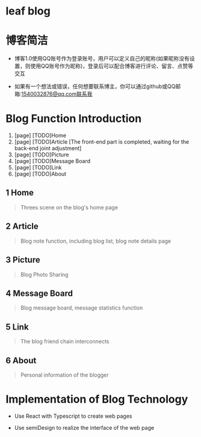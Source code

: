# leaf blog

# 博客简洁

* 博客1.0使用QQ账号作为登录账号，用户可以定义自己的昵称(如果昵称没有设置，则使用QQ账号作为昵称)，登录后可以配合博客进行评论、留言、点赞等交互

* 如果有一个想法或错误，任何想要联系博主，你可以通过github或QQ邮箱:1540032876@qq.com联系我
# Blog Function Introduction

1. [page] [TODO]Home
2. [page] [TODO]Article [The front-end part is completed, waiting for the back-end joint adjustment]
3. [page] [TODO]Picture
4. [page] [TODO]Message Board
5. [page] [TODO]Link
6. [page] [TODO]About

## 1 Home

> Threes scene on the blog's home page
## 2 Article

> Blog note function, including blog list, blog note details page

## 3 Picture

> Blog Photo Sharing
## 4 Message Board

> Blog message board, message statistics function

## 5 Link

> The blog friend chain interconnects

## 6 About

> Personal information of the blogger


# Implementation of Blog Technology

* Use React with Typescript to create web pages

* Use semiDesign to realize the interface of the web page
